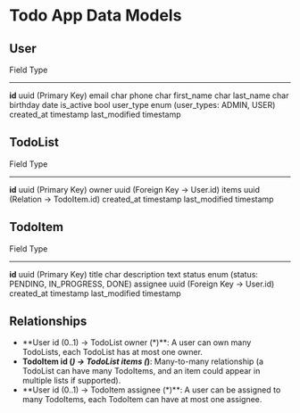 # Todo App Data Models

## User

  Field           Type
  --------------- --------------------------------
  **id**          uuid (Primary Key)
  email           char
  phone           char
  first_name      char
  last_name       char
  birthday        date
  is_active       bool
  user_type       enum (user_types: ADMIN, USER)
  created_at      timestamp
  last_modified   timestamp

## TodoList

  Field           Type
  --------------- -------------------------------
  **id**          uuid (Primary Key)
  owner           uuid (Foreign Key → User.id)
  items           uuid (Relation → TodoItem.id)
  created_at      timestamp
  last_modified   timestamp

## TodoItem

  Field           Type
  --------------- -------------------------------------------
  **id**          uuid (Primary Key)
  title           char
  description     text
  status          enum (status: PENDING, IN_PROGRESS, DONE)
  assignee        uuid (Foreign Key → User.id)
  created_at      timestamp
  last_modified   timestamp

## Relationships

-   \*\*User id (0..1) → TodoList owner (\*)\*\*: A user can own many
    TodoLists, each TodoList has at most one owner.
-   **TodoItem id (*) → TodoList items (*)**: Many-to-many relationship
    (a TodoList can have many TodoItems, and an item could appear in
    multiple lists if supported).
-   \*\*User id (0..1) → TodoItem assignee (\*)\*\*: A user can be
    assigned to many TodoItems, each TodoItem can have at most one
    assignee.
